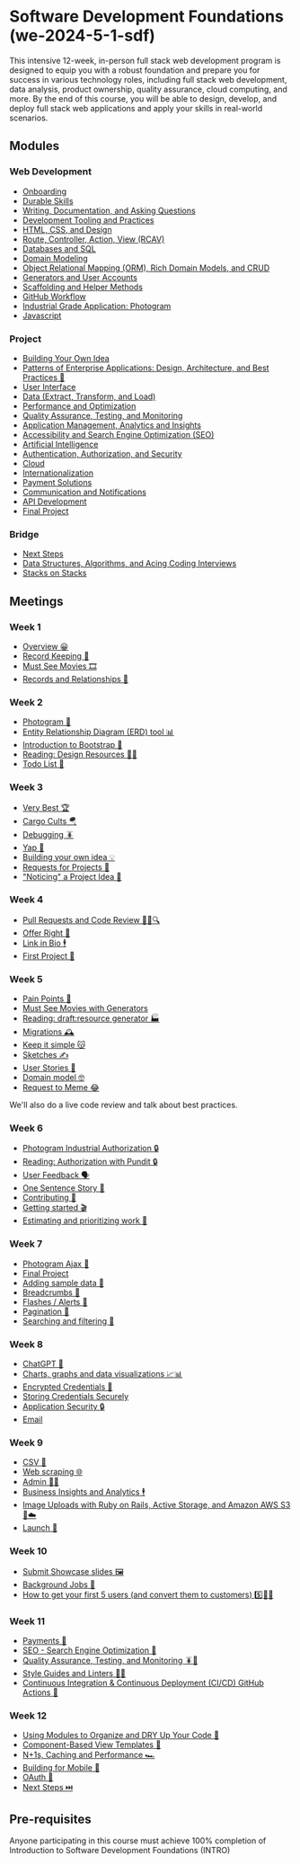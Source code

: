# Software Development Foundations (we-2024-5-1-sdf)
This intensive 12-week, in-person full stack web development program is designed to equip you with a robust foundation and prepare you for success in various technology roles, including full stack web development, data analysis, product ownership, quality assurance, cloud computing, and more. By the end of this course, you will be able to design, develop, and deploy full stack web applications and apply your skills in real-world scenarios.

## Modules

<!-- TODO: add overviews -->
### Web Development
- [Onboarding](./onboarding.md)
- [Durable Skills](./durable-skills.md)
- [Writing, Documentation, and Asking Questions](./writing-documentation-and-asking-questions.md)
- [Development Tooling and Practices](./development-tooling-and-practices.md)
- [HTML, CSS, and Design](./html-css-and-design.md)
- [Route, Controller, Action, View (RCAV)](./route-controller-action-view.md)
- [Databases and SQL](./databases-and-sql.md)
- [Domain Modeling](./domain-modeling.md)
- [Object Relational Mapping (ORM), Rich Domain Models, and CRUD](./orm-rich-models-and-crud.md)
- [Generators and User Accounts](./generators-and-user-accounts.md)
- [Scaffolding and Helper Methods](./scaffolding-and-helper-methods.md)
- [GitHub Workflow](./github-workflow.md)
- [Industrial Grade Application: Photogram](./photogram-industrial-grade.md)
- [Javascript](./javascript.md)

### Project
- [Building Your Own Idea](./building-your-own-idea.md)
- [Patterns of Enterprise Applications: Design, Architecture, and Best Practices 📐](./patterns-of-enterprise-applications.md)
- [User Interface](./user-interface.md)
- [Data (Extract, Transform, and Load)](./data-extract-transform-load.md)
- [Performance and Optimization](./performance-and-optimization.md)
- [Quality Assurance, Testing, and Monitoring](./qa-testing-and-monitoring.md)
- [Application Management, Analytics and Insights](./application-management-analytics-and-insights.md)
- [Accessibility and Search Engine Optimization (SEO)](./accessibility-and-seo.md)
- [Artificial Intelligence](./artificial-intelligence.md)
- [Authentication, Authorization, and Security](./authentication-authorization-and-security.md)
- [Cloud](./cloud.md)
- [Internationalization](./internationalization.md)
- [Payment Solutions](./payment-solutions.md)
- [Communication and Notifications](./communication-and-notifications.md)
- [API Development](./api-development.md)
- [Final Project](./final-project.md)

### Bridge
- [Next Steps](./next-steps.md)
- [Data Structures, Algorithms, and Acing Coding Interviews](./data-structures-algorithms.md)
- [Stacks on Stacks](./stacks-on-stacks.md)

<!-- TODO: fix meeting links 😅 -->
## Meetings
### Week 1
- [Overview 😀](./onboarding.md#overview-😀)
- [Record Keeping 📑](./domain-modeling.md#record-keeping-📑)
- [Must See Movies 🎞️](./domain-modeling.md#must-see-movies-🎞️)
- [Records and Relationships 🔗](./domain-modeling.md#records-and-relationships-🔗)
<!-- TODO
  might need more here
  maybe go over shortcuts, vscode, terminal, mac tips, etc. ?
  ./development-tooling-and-practices.md#VS-Code-and-the-terminal

  or move up bootstrap
-->

### Week 2
- [Photogram 📸](./domain-modeling.md#photogram-📸)
- [Entity Relationship Diagram (ERD) tool 📊](./domain-modeling.md#entity-relationship-diagram-erd-tool-📊)
- [Introduction to Bootstrap 🥾](./html-css-design-and-user-interfaces.md#introduction-to-bootstrap-🥾)
- [Reading: Design Resources 🧑‍🎨](./html-css-design-and-user-interfaces.md#reading-design-resources-🧑‍🎨)
- [Todo List 📝](./domain-modeling.md#todo-list-📝)

### Week 3
- [Very Best 🏆](./domain-modeling.md#very-best-🏆)
- [Cargo Cults 🪂](./development-tooling-and-practices.md#cargo-cults-🪂)
- [Debugging 🪳](./development-tooling-and-practices.md#debugging-🪳)
- [Yap 🍔](./domain-modeling.md#yap-🍔)
- [Building your own idea 💡](./building-your-own-idea.md#building-your-own-idea-💡)
- [Requests for Projects 🤝](./building-your-own-idea.md#requests-for-projects-🤝)
- ["Noticing" a Project Idea 🤔](./building-your-own-idea.md#noticing-a-project-idea-🤔)

### Week 4
- [Pull Requests and Code Review 📝🔧🔍](./github-workflow.md#pull-requests-and-code-review-📝🔧🔍)
- [Offer Right 🤝](./domain-modeling.md#offer-right-🤝)
- [Link in Bio 🕴️](./github-workflow.md#link-in-bio-🕴️)
- [First Project 🚀](./github-workflow.md#first-project-🚀)

### Week 5
- [Pain Points 🥲](./building-your-own-idea.md#pain-points-🥲)
- [Must See Movies with Generators](./generators-and-user-accounts.md#must-see-movies-with-generators)
- [Reading: draft:resource generator 🏭](./generators-and-user-accounts.md#reading-draftresource-generator-🏭)
- [Migrations 🕰️](./databases-and-sql.md#database-migrations-🕰️)
- [Keep it simple 😽](./building-your-own-idea.md#keep-it-simple-😽)
- [Sketches ✍️](./building-your-own-idea.md#sketches-✍️)
- [User Stories 📖](./building-your-own-idea.md#user-stories-📖)
- [Domain model 🤓](./building-your-own-idea.md#domain-model-🤓)
- [Request to Meme 😂](./github-workflow.md#request-to-meme-😂)

We'll also do a live code review and talk about best practices.

### Week 6
- [Photogram Industrial Authorization 🔒](./photogram-industrial-grade.md#photogram-industrial-authorization-🔒)
- [Reading: Authorization with Pundit 🔒](./photogram-industrial-grade.md#reading-authorization-with-pundit-🔒)
- [User Feedback 🗣️](./building-your-own-idea.md#user-feedback-🗣️)
- [One Sentence Story 📖](./github-workflow.md#one-sentence-story-📖)
- [Contributing 🙋](./github-workflow.md#contributing-🙋)
- [Getting started 🎬](./building-your-own-idea.md#getting-started-🎬)
- [Estimating and prioritizing work 🤔](./building-your-own-idea.md#estimating-and-prioritizing-work-🤔)

### Week 7
- [Photogram Ajax 📸](./javascript.md#photogram-ajax-📸)
- [Final Project](./final-project.md)
- [Adding sample data 🥸](./data-extract-transform-load.md#adding-sample-data-🥸)
- [Breadcrumbs 🍞](./html-css-design-and-user-interfaces.md#breadcrumbs-🍞)
- [Flashes / Alerts 🚨](./html-css-design-and-user-interfaces.md#flashes-and-alerts-🚨)
- [Pagination 📄](./performance-and-optimization.md#pagination-📄)
- [Searching and filtering 🔎](./performance-and-optimization.md#searching-and-filtering-🔎)

### Week 8
- [ChatGPT 🧠](./artificial-intelligence.md#chatgpt-🧠)
- [Charts, graphs and data visualizations 📈📊](./visualization-and-reporting.md#charts-graphs-and-data-visualizations-📈📊)
- [Encrypted Credentials 🤫](./authentication-authorization-and-security.md#encrypted-credentials-🤫)
- [Storing Credentials Securely](./authentication-authorization-and-security.md#storing-credentials-securely-using-environment-variables)
- [Application Security 🔒](./authentication-authorization-and-security.md#application-security-🔒)
- [Email](./communication-and-notifications.md#email-📬)

### Week 9
- [CSV 📁](./data-extract-transform-load.md#csv-📁)
- [Web scraping 🌐](./data-extract-transform-load.md#web-scraping-🌐)
- [Admin 🧑‍💼](./visualization-and-reporting.md#admin-🧑‍💼)
- [Business Insights and Analytics 🕴️](./visualization-and-reporting.md#business-insights-and-analytics-🕴️)
- [Image Uploads with Ruby on Rails, Active Storage, and Amazon AWS S3 🌇☁️](./cloud.md#image-uploads-with-ruby-on-rails-active-storage-and-amazon-aws-s3-🌇☁️)
- [Launch 🚀](./building-your-own-idea.md#launch-🚀)

### Week 10
- [Submit Showcase slides 🖼️](./final-project.md#submit-showcase-slides-🖼️)
- [Background Jobs 🦸](./performance-and-optimization.md#background-jobs-🦸)
- [How to get your first 5 users (and convert them to customers) 5️⃣📲🥳](./building-your-own-idea.md#how-to-get-your-first-5-users-and-convert-them-to-customers-5️⃣📲🥳)

### Week 11
- [Payments 🤑](./payment-solutions.md#payments-🤑)
- [SEO - Search Engine Optimization 🔎](./visualization-and-reporting.md#seo---search-engine-optimization-🔎)
- [Quality Assurance, Testing, and Monitoring 🪳🧐](./development-tooling-and-practices.md#quality-assurance-testing-and-monitoring-🪳🧐)
- [Style Guides and Linters 🕺💃](./development-tooling-and-practices.md#style-guides-and-linters-🕺💃)
- [Continuous Integration & Continuous Deployment (CI/CD) GitHub Actions 🔄](./development-tooling-and-practices.md#continuous-integration--continuous-deployment-cicd-github-actions-🔄)

### Week 12
- [Using Modules to Organize and DRY Up Your Code 🧱](./patterns-of-enterprise-applications.md#using-modules-to-organize-and-dry-up-your-code-🧱)
- [Component-Based View Templates 🧩](./patterns-of-enterprise-applications.md#component-based-view-templates-🧩)
- [N+1s, Caching and Performance 🏎️](./performance-and-optimization.md#n1s-caching-and-performance-🏎️)
- [Building for Mobile 📲](./html-css-design-and-user-interfaces.md#building-for-mobile-📲)
- [OAuth 🪪](./authentication-authorization-and-security.md#authentication-with-oauth-🪪)
- [Next Steps ⏭️ ](./next-steps.md)

## Pre-requisites
Anyone participating in this course must achieve 100% completion of Introduction to Software Development Foundations (INTRO)

